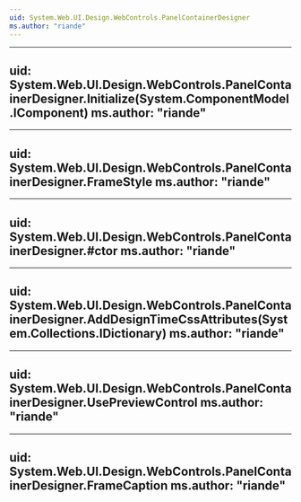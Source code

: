 ```yaml
---
uid: System.Web.UI.Design.WebControls.PanelContainerDesigner
ms.author: "riande"
---
```


---
uid: System.Web.UI.Design.WebControls.PanelContainerDesigner.Initialize(System.ComponentModel.IComponent)
ms.author: "riande"
---

---
uid: System.Web.UI.Design.WebControls.PanelContainerDesigner.FrameStyle
ms.author: "riande"
---

---
uid: System.Web.UI.Design.WebControls.PanelContainerDesigner.#ctor
ms.author: "riande"
---

---
uid: System.Web.UI.Design.WebControls.PanelContainerDesigner.AddDesignTimeCssAttributes(System.Collections.IDictionary)
ms.author: "riande"
---

---
uid: System.Web.UI.Design.WebControls.PanelContainerDesigner.UsePreviewControl
ms.author: "riande"
---

---
uid: System.Web.UI.Design.WebControls.PanelContainerDesigner.FrameCaption
ms.author: "riande"
---

